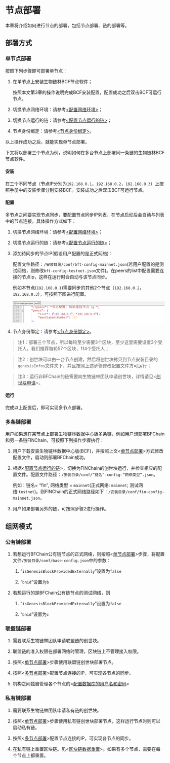 # 节点部署

本章将介绍如何进行节点的部署，包括节点部署、链的部署等。

## 部署方式

### 单节点部署

按照下列步骤即可部署单节点：

1. 在单节点上安装生物链林BCF节点软件；
   
   按照本文第3章的操作说明完成BCF安装配置，配置成功之后双击BCF可运行节点。
   
2. 切换节点网络环境：请参考[\<配置网络环境\>](/zh/教程/PC全节点教程/Windows/install.html#配置网络环境)；

3. 切换节点运行的链：请参考[\<配置节点运行的链\>](/zh/教程/PC全节点教程/Windows/install.html#配置节点运行的链)；

4. 节点身份绑定：请参考[\<节点身份绑定\>](/zh/教程/PC全节点教程/Windows/install.html#节点身份绑定)。

以上操作成功之后，就能实现单节点部署。

下文将以部署三个节点为例，说明如何在多台节点上部署同一条链的生物链林BCF节点软件。

#### 安装

在三个不同节点（节点IP分别为`192.168.0.1`，`192.168.0.2`，`192.168.0.3`）上按照手册中的安装步骤分别安装BCF。安装成功之后双击BCF可运行节点。

#### 配置

多节点之间要实现节点同步，要配置节点同步IP列表，在节点启动后会自动与列表中的节点连接。具体操作方式如下：

1. 切换节点网络环境：请参考[\<配置网络环境\>](/zh/教程/PC全节点教程/Windows/install.html#配置网络环境)；

2. 切换节点运行的链：请参考[\<配置节点运行的链\>](/zh/教程/PC全节点教程/Windows/install.html#配置节点运行的链)；

3. 添加待同步的节点IP(假设用户配置的是正式网络)：
   
   配置文件路径：`/安装目录/conf/bft-config-mainnet.json`(若用户配置的是测试网络，则修改`bft-config-testnet.json`文件)。在peers的list中配置需要连接的节点ip，这样在运行时会自动与该节点同步。
   
   例如本节点(`192.168.0.1`)需要同步的其他2个节点（`192.168.0.2`，`192.168.0.3`），可按照下图进行配置。
   
   ![](./media/b1a01d19c2df459055cbdffbb66e6df6.png)

4. 节点身份绑定：请参考[\<节点身份绑定\>](/zh/教程/PC全节点教程/Windows/install.html#节点身份绑定)。

> 注1：部署三个节点，所以每轮至少需要3个区块，至少这里需要设置3个受托人。我们推荐每轮57个区块，114个受托人；

> 注2：创世块可以由一台节点创建，然后将创世块拷贝到节点安装目录的`genesisInfos`文件夹下，并且按照上述步骤修改配置文件方可运行；

> 注3：运行非BFChain的链需要向生物链林团队申请创世块，详情请见\<[创世块申请](/zh/教程/PC全节点教程/Windows/install.html#创世块申请)\>。

#### 运行

完成以上配置后，即可实现多节点部署。

### 多条链部署

用户如果想在某节点上部署生物链林数据中心版多条链，例如用户想部署BFChain和另一条链FINChain，可按照下列操作步骤执行：

1. 用户下载安装生物链林数据中心版(BCF)，并按照上文\<[单节点部署](/zh/教程/PC全节点教程/Windows/deploy.html#单节点部署)\>方式修改配置文件，启动则部署BFChain成功。

2. 根据\<[配置节点运行的链](/zh/教程/PC全节点教程/Windows/install.html#配置节点运行的链)\>，切换为FINChain的创世块运行，并检查相应的配置文件。配置文件路径：`/安装目录/conf/“链名”-config-“网络类型”.json`。
   
   例如：链名= “fin”, 网络类型 = `mainnet`(正式网络: `mainnet`; 测试网络:`testnet`)。则FINChain的正式网络路径如下：`/安装目录/conf/fin-config-mainnet.json`。

3. 用户如果部署另外的链，可按照步骤2进行操作。

## 组网模式

### 公有链部署

1. 若想运行BFChain公有链节点的正式网络，则按照\<[单节点部署](/zh/教程/PC全节点教程/Windows/deploy.html#单节点部署)\>步骤，将配置文件`/安装目录/conf/base-config.json`中的参数：
   
   1. “`isGenesisBlockProvidedExternally`”设置为`false`
   
   2. “`bnid`”设置为`b`

2. 若想运行的是BFChain公有链节点的测试网络，则
   
   1. “`isGenesisBlockProvidedExternally`”设置为`false`
   
   2. “`bnid`”设置为`c`

### 联盟链部署

1. 需要联系生物链林团队申请联盟链的创世块。

2. 联盟链的准入权限在部署网络时管理，区块链上不管理接入权限。

3. 按照\<[单节点部署](/zh/教程/PC全节点教程/Windows/deploy.html#单节点部署)\>步骤使用联盟链创世块部署节点。

4. 按照\<[多节点部署](/zh/教程/PC全节点教程/Windows/deploy.html#多节点部署)\>配置节点连接的IP，可实现各节点的同步。

5. 机构之间独自管理各个节点的\<[配置数据库的用户名和密码](/zh/教程/PC全节点教程/Windows/install.html#配置数据库的用户名和密码)\>

### 私有链部署

1. 需要联系生物链林团队申请私有链的创世块。

2. 按照\<[单节点部署](/zh/教程/PC全节点教程/Windows/deploy.html#单节点部署)\>步骤使用私有链创世块部署节点，这样运行节点时则可以启动私有链。

3. 按照\<[多节点部署](/zh/教程/PC全节点教程/Windows/deploy.html#多节点部署)\>配置节点连接的IP，可实现各节点的同步。

4. 在私有链上重置区块链。见\<[区块链数据重置](/zh/教程/PC全节点教程/Windows/faq.html#区块链数据重置)\>。如果有多个节点，需要在每个节点上都重置。



